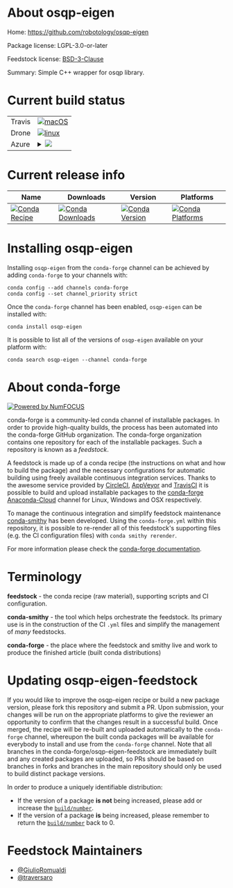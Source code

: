 About osqp-eigen
================

Home: https://github.com/robotology/osqp-eigen

Package license: LGPL-3.0-or-later

Feedstock license: [BSD-3-Clause](https://github.com/conda-forge/osqp-eigen-feedstock/blob/master/LICENSE.txt)

Summary: Simple C++ wrapper for osqp library.

Current build status
====================


<table><tr>
    <td>Travis</td>
    <td>
      <a href="https://travis-ci.com/conda-forge/osqp-eigen-feedstock">
        <img alt="macOS" src="https://img.shields.io/travis/com/conda-forge/osqp-eigen-feedstock/master.svg?label=macOS">
      </a>
    </td>
  </tr><tr>
    <td>Drone</td>
    <td>
      <a href="https://cloud.drone.io/conda-forge/osqp-eigen-feedstock">
        <img alt="linux" src="https://img.shields.io/drone/build/conda-forge/osqp-eigen-feedstock/master.svg?label=Linux">
      </a>
    </td>
  </tr>
    
  <tr>
    <td>Azure</td>
    <td>
      <details>
        <summary>
          <a href="https://dev.azure.com/conda-forge/feedstock-builds/_build/latest?definitionId=13222&branchName=master">
            <img src="https://dev.azure.com/conda-forge/feedstock-builds/_apis/build/status/osqp-eigen-feedstock?branchName=master">
          </a>
        </summary>
        <table>
          <thead><tr><th>Variant</th><th>Status</th></tr></thead>
          <tbody><tr>
              <td>linux_64</td>
              <td>
                <a href="https://dev.azure.com/conda-forge/feedstock-builds/_build/latest?definitionId=13222&branchName=master">
                  <img src="https://dev.azure.com/conda-forge/feedstock-builds/_apis/build/status/osqp-eigen-feedstock?branchName=master&jobName=linux&configuration=linux_64_" alt="variant">
                </a>
              </td>
            </tr><tr>
              <td>linux_aarch64</td>
              <td>
                <a href="https://dev.azure.com/conda-forge/feedstock-builds/_build/latest?definitionId=13222&branchName=master">
                  <img src="https://dev.azure.com/conda-forge/feedstock-builds/_apis/build/status/osqp-eigen-feedstock?branchName=master&jobName=linux&configuration=linux_aarch64_" alt="variant">
                </a>
              </td>
            </tr><tr>
              <td>linux_ppc64le</td>
              <td>
                <a href="https://dev.azure.com/conda-forge/feedstock-builds/_build/latest?definitionId=13222&branchName=master">
                  <img src="https://dev.azure.com/conda-forge/feedstock-builds/_apis/build/status/osqp-eigen-feedstock?branchName=master&jobName=linux&configuration=linux_ppc64le_" alt="variant">
                </a>
              </td>
            </tr><tr>
              <td>osx_64</td>
              <td>
                <a href="https://dev.azure.com/conda-forge/feedstock-builds/_build/latest?definitionId=13222&branchName=master">
                  <img src="https://dev.azure.com/conda-forge/feedstock-builds/_apis/build/status/osqp-eigen-feedstock?branchName=master&jobName=osx&configuration=osx_64_" alt="variant">
                </a>
              </td>
            </tr><tr>
              <td>win_64</td>
              <td>
                <a href="https://dev.azure.com/conda-forge/feedstock-builds/_build/latest?definitionId=13222&branchName=master">
                  <img src="https://dev.azure.com/conda-forge/feedstock-builds/_apis/build/status/osqp-eigen-feedstock?branchName=master&jobName=win&configuration=win_64_" alt="variant">
                </a>
              </td>
            </tr>
          </tbody>
        </table>
      </details>
    </td>
  </tr>
</table>

Current release info
====================

| Name | Downloads | Version | Platforms |
| --- | --- | --- | --- |
| [![Conda Recipe](https://img.shields.io/badge/recipe-osqp--eigen-green.svg)](https://anaconda.org/conda-forge/osqp-eigen) | [![Conda Downloads](https://img.shields.io/conda/dn/conda-forge/osqp-eigen.svg)](https://anaconda.org/conda-forge/osqp-eigen) | [![Conda Version](https://img.shields.io/conda/vn/conda-forge/osqp-eigen.svg)](https://anaconda.org/conda-forge/osqp-eigen) | [![Conda Platforms](https://img.shields.io/conda/pn/conda-forge/osqp-eigen.svg)](https://anaconda.org/conda-forge/osqp-eigen) |

Installing osqp-eigen
=====================

Installing `osqp-eigen` from the `conda-forge` channel can be achieved by adding `conda-forge` to your channels with:

```
conda config --add channels conda-forge
conda config --set channel_priority strict
```

Once the `conda-forge` channel has been enabled, `osqp-eigen` can be installed with:

```
conda install osqp-eigen
```

It is possible to list all of the versions of `osqp-eigen` available on your platform with:

```
conda search osqp-eigen --channel conda-forge
```


About conda-forge
=================

[![Powered by NumFOCUS](https://img.shields.io/badge/powered%20by-NumFOCUS-orange.svg?style=flat&colorA=E1523D&colorB=007D8A)](http://numfocus.org)

conda-forge is a community-led conda channel of installable packages.
In order to provide high-quality builds, the process has been automated into the
conda-forge GitHub organization. The conda-forge organization contains one repository
for each of the installable packages. Such a repository is known as a *feedstock*.

A feedstock is made up of a conda recipe (the instructions on what and how to build
the package) and the necessary configurations for automatic building using freely
available continuous integration services. Thanks to the awesome service provided by
[CircleCI](https://circleci.com/), [AppVeyor](https://www.appveyor.com/)
and [TravisCI](https://travis-ci.com/) it is possible to build and upload installable
packages to the [conda-forge](https://anaconda.org/conda-forge)
[Anaconda-Cloud](https://anaconda.org/) channel for Linux, Windows and OSX respectively.

To manage the continuous integration and simplify feedstock maintenance
[conda-smithy](https://github.com/conda-forge/conda-smithy) has been developed.
Using the ``conda-forge.yml`` within this repository, it is possible to re-render all of
this feedstock's supporting files (e.g. the CI configuration files) with ``conda smithy rerender``.

For more information please check the [conda-forge documentation](https://conda-forge.org/docs/).

Terminology
===========

**feedstock** - the conda recipe (raw material), supporting scripts and CI configuration.

**conda-smithy** - the tool which helps orchestrate the feedstock.
                   Its primary use is in the construction of the CI ``.yml`` files
                   and simplify the management of *many* feedstocks.

**conda-forge** - the place where the feedstock and smithy live and work to
                  produce the finished article (built conda distributions)


Updating osqp-eigen-feedstock
=============================

If you would like to improve the osqp-eigen recipe or build a new
package version, please fork this repository and submit a PR. Upon submission,
your changes will be run on the appropriate platforms to give the reviewer an
opportunity to confirm that the changes result in a successful build. Once
merged, the recipe will be re-built and uploaded automatically to the
`conda-forge` channel, whereupon the built conda packages will be available for
everybody to install and use from the `conda-forge` channel.
Note that all branches in the conda-forge/osqp-eigen-feedstock are
immediately built and any created packages are uploaded, so PRs should be based
on branches in forks and branches in the main repository should only be used to
build distinct package versions.

In order to produce a uniquely identifiable distribution:
 * If the version of a package **is not** being increased, please add or increase
   the [``build/number``](https://docs.conda.io/projects/conda-build/en/latest/resources/define-metadata.html#build-number-and-string).
 * If the version of a package **is** being increased, please remember to return
   the [``build/number``](https://docs.conda.io/projects/conda-build/en/latest/resources/define-metadata.html#build-number-and-string)
   back to 0.

Feedstock Maintainers
=====================

* [@GiulioRomualdi](https://github.com/GiulioRomualdi/)
* [@traversaro](https://github.com/traversaro/)

